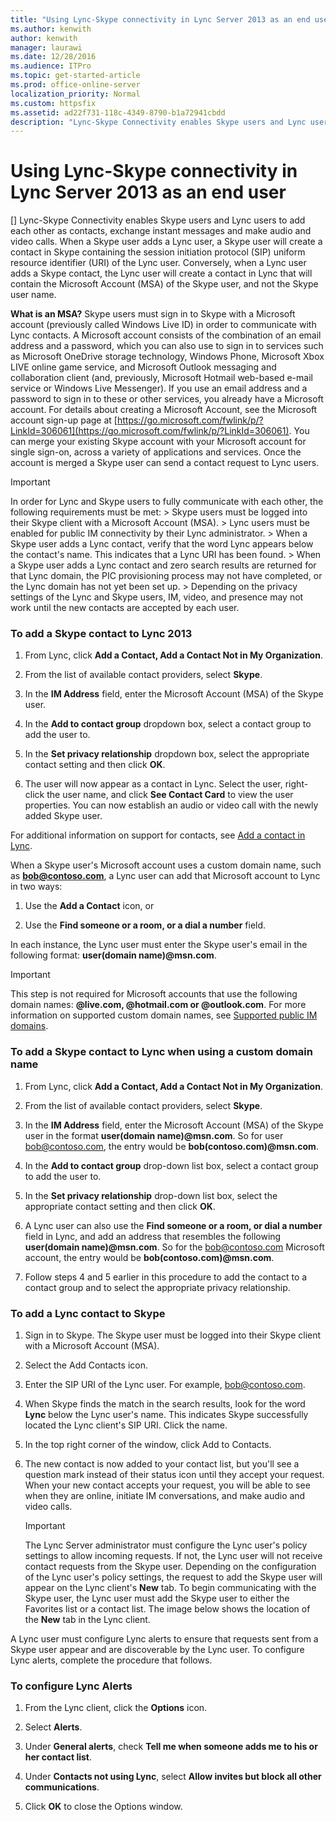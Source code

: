 ```yaml
---
title: "Using Lync-Skype connectivity in Lync Server 2013 as an end user"
ms.author: kenwith
author: kenwith
manager: laurawi
ms.date: 12/28/2016
ms.audience: ITPro
ms.topic: get-started-article
ms.prod: office-online-server
localization_priority: Normal
ms.custom: httpsfix
ms.assetid: ad22f731-118c-4349-8790-b1a72941cbdd
description: "Lync-Skype Connectivity enables Skype users and Lync users to add each other as contacts, exchange instant messages and make audio and video calls. When a Skype user adds a Lync user, a Skype user will create a contact in Skype containing the session initiation protocol (SIP) uniform resource identifier (URI) of the Lync user. Conversely, when a Lync user adds a Skype contact, the Lync user will create a contact in Lync that will contain the Microsoft Account (MSA) of the Skype user, and not the Skype user name."
---
```


# Using Lync-Skype connectivity in Lync Server 2013 as an end user
[]
Lync-Skype Connectivity enables Skype users and Lync users to add each other as contacts, exchange instant messages and make audio and video calls. When a Skype user adds a Lync user, a Skype user will create a contact in Skype containing the session initiation protocol (SIP) uniform resource identifier (URI) of the Lync user. Conversely, when a Lync user adds a Skype contact, the Lync user will create a contact in Lync that will contain the Microsoft Account (MSA) of the Skype user, and not the Skype user name.
  
 **What is an MSA?** Skype users must sign in to Skype with a Microsoft account (previously called Windows Live ID) in order to communicate with Lync contacts. A Microsoft account consists of the combination of an email address and a password, which you can also use to sign in to services such as Microsoft OneDrive storage technology, Windows Phone, Microsoft Xbox LIVE online game service, and Microsoft Outlook messaging and collaboration client (and, previously, Microsoft Hotmail web-based e-mail service or Windows Live Messenger). If you use an email address and a password to sign in to these or other services, you already have a Microsoft account. For details about creating a Microsoft Account, see the Microsoft account sign-up page at [https://go.microsoft.com/fwlink/p/?LinkId=306061](https://go.microsoft.com/fwlink/p/?LinkId=306061). You can merge your existing Skype account with your Microsoft account for single sign-on, across a variety of applications and services. Once the account is merged a Skype user can send a contact request to Lync users.
  
> [!IMPORTANT]
>  In order for Lync and Skype users to fully communicate with each other, the following requirements must be met: >  Skype users must be logged into their Skype client with a Microsoft Account (MSA). >  Lync users must be enabled for public IM connectivity by their Lync administrator. >  When a Skype user adds a Lync contact, verify that the word Lync appears below the contact's name. This indicates that a Lync URI has been found. >  When a Skype user adds a Lync contact and zero search results are returned for that Lync domain, the PIC provisioning process may not have completed, or the Lync domain has not yet been set up. >  Depending on the privacy settings of the Lync and Skype users, IM, video, and presence may not work until the new contacts are accepted by each user. 
  
### To add a Skype contact to Lync 2013

1. From Lync, click **Add a Contact, Add a Contact Not in My Organization**.
    
2. From the list of available contact providers, select **Skype**.
    
3. In the **IM Address** field, enter the Microsoft Account (MSA) of the Skype user. 
    
4. In the **Add to contact group** dropdown box, select a contact group to add the user to. 
    
5. In the **Set privacy relationship** dropdown box, select the appropriate contact setting and then click **OK**.
    
6. The user will now appear as a contact in Lync. Select the user, right-click the user name, and click **See Contact Card** to view the user properties. You can now establish an audio or video call with the newly added Skype user. 
    
For additional information on support for contacts, see [Add a contact in Lync](https://support.office.com/en-us/article/Add-a-contact-AE55B88D-B9AF-48DA-BFFE-7CC720A5059A).
  
When a Skype user's Microsoft account uses a custom domain name, such as **bob@contoso.com**, a Lync user can add that Microsoft account to Lync in two ways: 
  
1. Use the **Add a Contact** icon, or 
    
2. Use the **Find someone or a room, or a dial a number** field. 
    
In each instance, the Lync user must enter the Skype user's email in the following format: **user(domain name)@msn.com**. 
  
> [!IMPORTANT]
> This step is not required for Microsoft accounts that use the following domain names: **@live.com, @hotmail.com or @outlook.com**. For more information on supported custom domain names, see [Supported public IM domains](https://support.microsoft.com/kb/897567). 
  
### To add a Skype contact to Lync when using a custom domain name

1. From Lync, click **Add a Contact, Add a Contact Not in My Organization**.
    
2. From the list of available contact providers, select **Skype**.
    
3. In the **IM Address** field, enter the Microsoft Account (MSA) of the Skype user in the format **user(domain name)@msn.com**. So for user bob@contoso.com, the entry would be **bob(contoso.com)@msn.com**.
    
4. In the **Add to contact group** drop-down list box, select a contact group to add the user to. 
    
5. In the **Set privacy relationship** drop-down list box, select the appropriate contact setting and then click **OK**.
    
6. A Lync user can also use the **Find someone or a room, or dial a number** field in Lync, and add an address that resembles the following **user(domain name)@msn.com**. So for the bob@contoso.com Microsoft account, the entry would be **bob(contoso.com)@msn.com**.
    
7. Follow steps 4 and 5 earlier in this procedure to add the contact to a contact group and to select the appropriate privacy relationship. 
    
### To add a Lync contact to Skype

1. Sign in to Skype. The Skype user must be logged into their Skype client with a Microsoft Account (MSA).
    
2. Select the Add Contacts icon.
    
3. Enter the SIP URI of the Lync user. For example, bob@contoso.com.
    
4. When Skype finds the match in the search results, look for the word **Lync** below the Lync user's name. This indicates Skype successfully located the Lync client's SIP URI. Click the name. 
    
5. In the top right corner of the window, click Add to Contacts.
    
6. The new contact is now added to your contact list, but you'll see a question mark instead of their status icon until they accept your request. When your new contact accepts your request, you will be able to see when they are online, initiate IM conversations, and make audio and video calls.
    
    > [!IMPORTANT]
    > The Lync Server administrator must configure the Lync user's policy settings to allow incoming requests. If not, the Lync user will not receive contact requests from the Skype user. Depending on the configuration of the Lync user's policy settings, the request to add the Skype user will appear on the Lync client's **New** tab. To begin communicating with the Skype user, the Lync user must add the Skype user to either the Favorites list or a contact list. The image below shows the location of the **New** tab in the Lync client. 
  
A Lync user must configure Lync alerts to ensure that requests sent from a Skype user appear and are discoverable by the Lync user. To configure Lync alerts, complete the procedure that follows. 
  
### To configure Lync Alerts

1. From the Lync client, click the **Options** icon. 
    
2. Select **Alerts**.
    
3. Under **General alerts**, check **Tell me when someone adds me to his or her contact list**. 
    
4. Under **Contacts not using Lync**, select **Allow invites but block all other communications**. 
    
5. Click **OK** to close the Options window. 
    

